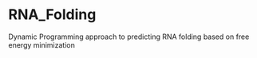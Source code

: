 # RNA_Folding
Dynamic Programming approach to predicting RNA folding based on free energy minimization
